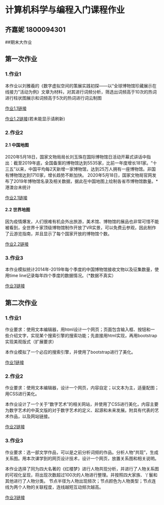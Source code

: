 # 计算机科学与编程入门课程作业
## 齐嘉妮 1800094301

##期末大作业







## 第一次作业
### 1.作业1
本作业以刘雅羲的《数字虚拟空间的策展实践初探——以“全球博物馆珍藏展示在线接力”活动为例》文章为材料，对其进行词频分析，筛选出词频高于10次的热词进行柱状图展示和词频高于5次的热词进行词云制图

[作业1.1链接](https://github.com/jianiqi/jianiqi.github.io/blob/286bbc2187c6d74738a3305d4d7c1b153b0cddde/%E6%96%87%E7%AB%A0%E8%AF%8D%E9%A2%91%E7%BB%9F%E8%AE%A1%E5%9B%BE-%E6%9F%B1%E7%8A%B6%E5%9B%BE.png)

[作业1.2链接](https://jianiqi.github.io/wordfreq_file.html)(若未能显示请刷新)


### 2.作业2
#### 2.1 中国地图
2020年5月18日，国家文物局局长刘玉珠在国际博物馆日活动开幕式讲话中指出：截至2019年底，全国备案的博物馆达到5535家，比前一年度增长181家。“十三五”以来，中国平均每2天新增一家博物馆，达到25万人拥有一座博物馆。非国有博物馆达到1710家，增长趋势不断加快。
2020年5月18日，国家文物局官网发布了2019年博物馆名录及相关数据，据此在中国地图上绘制各省市博物馆数量。*港澳台未统计

[作业2.1链接](https://jianiqi.github.io/%E5%85%A8%E5%9B%BD%E7%9C%81%E5%B8%82%E5%8D%9A%E7%89%A9%E9%A6%86%E6%95%B0%E6%8D%AE%E5%9C%B0%E5%9B%BE_map.html)

#### 2.2 世界地图
因为疫情爆发，人们很难有机会外出旅游，美术馆、博物馆的展品也非常可惜不能被看到，全世界十家顶级博物馆制作开放了VR实景，可以免费云参观，因此制作了云游览指南，并且显示了每个国家开放的博物馆个数。

[作业2.2链接](https://jianiqi.github.io/%E5%8D%9A%E7%89%A9%E9%A6%86%E4%BA%91%E6%B8%B8%E8%A7%88%E6%8C%87%E5%8D%97.html)

### 3.作业3
本作业模拟统计2014年-2019年每个季度的中国博物馆接收文物以及征集数量，使用time line记录每年四个季度的数据情况。（*数据不真实）

[作业3链接](https://jianiqi.github.io/timeline_bar.html)



## 第二次作业
### 1.作业1
作业要求：使用文本编辑器，用html设计一个网页；页面包含输入框、按钮和一些介绍文字，实现某个搜索引擎的搜索功能；先直接用html实现，再用bootstrap实现美观版式（扩展要求）

本作业模拟了一个必应的搜索引擎，并使用了bootstrap进行了美化。

[作业1链接](https://jianiqi.github.io/hw2/bing_search.html)

### 2.作业2
作业要求：使用文本编辑器，设计一个网页，内容自定；以文本为主，适量配图；用CSS进行美化。

本作业设计了一个关于“数字艺术”的相关网站，并使用了CSS进行美化，内容主要为数字艺术的中英文版的对于数字艺术的定义、起源和未来发展。附具有代表的艺术作品，以及网站链接。

[作业2链接](https://jianiqi.github.io/hw2/数字艺术.html)

### 3.作业3
作业要求：选一部文学作品，可以是之前分析词频的作品。分析人物“共现”，生成关系图。用本次课学到的网页设计技术，设计一个网页，放置关系图和相关说明。

本作业选择了同为四大名著的《红楼梦》进行人物共现分析，并进行了人物关系图的可视化呈现，将出现次数超过100次的人物进行整理。并按照四大家族、丫鬟和其他进行了人物分类。
节点半径为人物出现频次；节点颜色为人物类型；节点连线为两个人物的关联程度，连线越短互动频次越高。

[作业3链接](https://jianiqi.github.io/hw2/关系图-分类-红楼梦人物.html)

